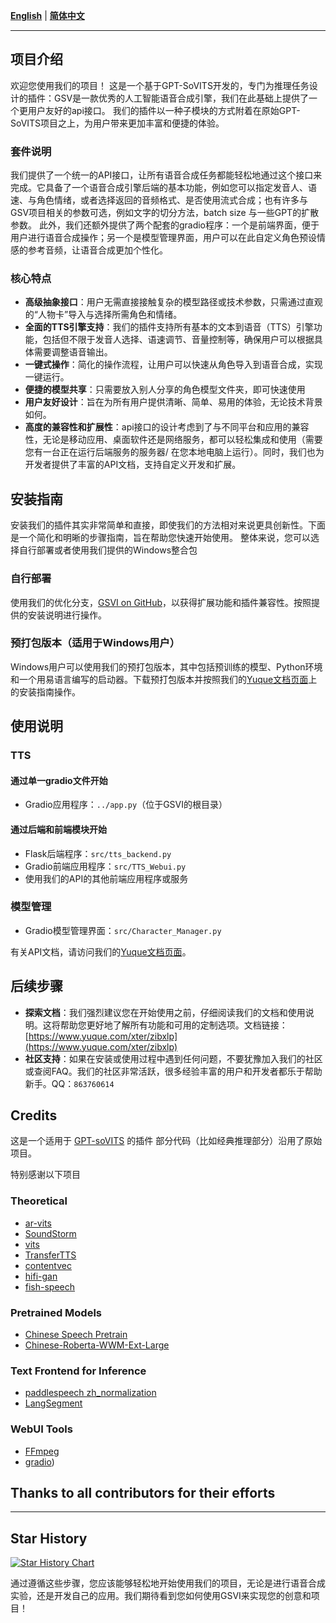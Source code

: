 [**English**](../../readme.md) | [**简体中文**](./readme.md) 

---
## 项目介绍
欢迎您使用我们的项目！
这是一个基于GPT-SoVITS开发的，专门为推理任务设计的插件：GSV是一款优秀的人工智能语音合成引擎，我们在此基础上提供了一个更用户友好的api接口。
我们的插件以一种子模块的方式附着在原始GPT-SoVITS项目之上，为用户带来更加丰富和便捷的体验。
### 套件说明
我们提供了一个统一的API接口，让所有语音合成任务都能轻松地通过这个接口来完成。它具备了一个语音合成引擎后端的基本功能，例如您可以指定发音人、语速、与角色情绪，或者选择返回的音频格式、是否使用流式合成；也有许多与GSV项目相关的参数可选，例如文字的切分方法，batch size 与一些GPT的扩散参数。
此外，我们还额外提供了两个配套的gradio程序：一个是前端界面，便于用户进行语音合成操作；另一个是模型管理界面，用户可以在此自定义角色预设情感的参考音频，让语音合成更加个性化。

### 核心特点

- **高级抽象接口**：用户无需直接接触复杂的模型路径或技术参数，只需通过直观的“人物卡”导入与选择所需角色和情绪。
- **全面的TTS引擎支持**：我们的插件支持所有基本的文本到语音（TTS）引擎功能，包括但不限于发音人选择、语速调节、音量控制等，确保用户可以根据具体需要调整语音输出。
- **一键式操作**：简化的操作流程，让用户可以快速从角色导入到语音合成，实现一键运行。
- **便捷的模型共享**：只需要放入别人分享的角色模型文件夹，即可快速使用
- **用户友好设计**：旨在为所有用户提供清晰、简单、易用的体验，无论技术背景如何。
- **高度的兼容性和扩展性**：api接口的设计考虑到了与不同平台和应用的兼容性，无论是移动应用、桌面软件还是网络服务，都可以轻松集成和使用（需要您有一台正在运行后端服务的服务器/ 在您本地电脑上运行）。同时，我们也为开发者提供了丰富的API文档，支持自定义开发和扩展。
## 安装指南
安装我们的插件其实非常简单和直接，即使我们的方法相对来说更具创新性。下面是一个简化和明晰的步骤指南，旨在帮助您快速开始使用。
整体来说，您可以选择自行部署或者使用我们提供的Windows整合包
### 自行部署
使用我们的优化分支，[GSVI on GitHub](https://github.com/X-T-E-R/GPT-SoVITS-Inference)，以获得扩展功能和插件兼容性。按照提供的安装说明进行操作。

### 预打包版本（适用于Windows用户）

Windows用户可以使用我们的预打包版本，其中包括预训练的模型、Python环境和一个用易语言编写的启动器。下载预打包版本并按照我们的[Yuque文档页面](https://www.yuque.com/xter/zibxlp/kkicvpiogcou5lgp)上的安装指南操作。

## 使用说明
### TTS

#### 通过单一gradio文件开始

- Gradio应用程序：`../app.py`（位于GSVI的根目录）

#### 通过后端和前端模块开始

- Flask后端程序：`src/tts_backend.py`
- Gradio前端应用程序：`src/TTS_Webui.py`
- 使用我们的API的其他前端应用程序或服务

### 模型管理

- Gradio模型管理界面：`src/Character_Manager.py`

有关API文档，请访问我们的[Yuque文档页面](https://www.yuque.com/xter/zibxlp/knu8p82lb5ipufqy)。

## 后续步骤

- **探索文档**：我们强烈建议您在开始使用之前，仔细阅读我们的文档和使用说明。这将帮助您更好地了解所有功能和可用的定制选项。文档链接：[https://www.yuque.com/xter/zibxlp](https://www.yuque.com/xter/zibxlp)
- **社区支持**：如果在安装或使用过程中遇到任何问题，不要犹豫加入我们的社区或查阅FAQ。我们的社区非常活跃，很多经验丰富的用户和开发者都乐于帮助新手。QQ：`863760614`

## Credits

这是一个适用于 [GPT-soVITS](https://github.com/RVC-Boss/GPT-SoVITS) 的插件
部分代码（比如经典推理部分）沿用了原始项目。

特别感谢以下项目

### Theoretical
- [ar-vits](https://github.com/innnky/ar-vits)
- [SoundStorm](https://github.com/yangdongchao/SoundStorm/tree/master/soundstorm/s1/AR)
- [vits](https://github.com/jaywalnut310/vits)
- [TransferTTS](https://github.com/hcy71o/TransferTTS/blob/master/models.py#L556)
- [contentvec](https://github.com/auspicious3000/contentvec/)
- [hifi-gan](https://github.com/jik876/hifi-gan)
- [fish-speech](https://github.com/fishaudio/fish-speech/blob/main/tools/llama/generate.py#L41)
### Pretrained Models
- [Chinese Speech Pretrain](https://github.com/TencentGameMate/chinese_speech_pretrain)
- [Chinese-Roberta-WWM-Ext-Large](https://huggingface.co/hfl/chinese-roberta-wwm-ext-large)
### Text Frontend for Inference
- [paddlespeech zh_normalization](https://github.com/PaddlePaddle/PaddleSpeech/tree/develop/paddlespeech/t2s/frontend/zh_normalization)
- [LangSegment](https://github.com/juntaosun/LangSegment)
### WebUI Tools
- [FFmpeg](https://github.com/FFmpeg/FFmpeg)
- [gradio](https://github.com/gradio-app/gradio))
  
## Thanks to all contributors for their efforts


---
## Star History

[![Star History Chart](https://api.star-history.com/svg?repos=X-T-E-R/TTS-for-GPT-soVITS&type=Date)](https://star-history.com/#X-T-E-R/TTS-for-GPT-soVITS&Date)

通过遵循这些步骤，您应该能够轻松地开始使用我们的项目，无论是进行语音合成实验，还是开发自己的应用。我们期待看到您如何使用GSVI来实现您的创意和项目！


